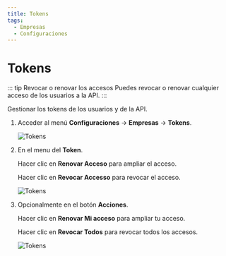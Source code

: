 ```yaml
---
title: Tokens
tags:
  - Empresas
  - Configuraciones
---
```

# Tokens

::: tip Revocar o renovar los accesos
Puedes revocar o renovar cualquier acceso de los usuarios a la API.
:::

Gestionar los tokens de los usuarios y de la API.

1. Acceder al menú **Configuraciones** -> **Empresas**  -> **Tokens**.

   ![Tokens](https://cdn.phishx.io/phishx-docs/images/phishx_companies_tokens_01.webp)

2. En el menu del **Token**.

   Hacer clic en **Renovar Acceso** para ampliar el acceso.

   Hacer clic en **Revocar Accesso** para revocar el acceso.

   ![Tokens](https://cdn.phishx.io/phishx-docs/images/phishx_companies_tokens_02.webp)

3. Opcionalmente en el botón **Acciones**.

   Hacer clic en **Renovar Mi acceso** para ampliar tu acceso.

   Hacer clic en **Revocar Todos** para revocar todos los accesos.

   ![Tokens](https://cdn.phishx.io/phishx-docs/images/phishx_companies_tokens_03.webp)
